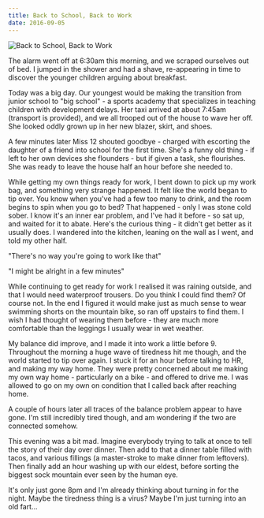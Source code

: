 ```yaml
---
title: Back to School, Back to Work
date: 2016-09-05
---
```


![Back to School, Back to Work](https://source.unsplash.com/hopX_jpVtRM/1600x900)

The alarm went off at 6:30am this morning, and we scraped ourselves out of bed. I jumped in the shower and had a shave, re-appearing in time to discover the younger children arguing about breakfast.

Today was a big day. Our youngest would be making the transition from junior school to "big school" - a sports academy that specializes in teaching children with development delays. Her taxi arrived at about 7:45am (transport is provided), and we all trooped out of the house to wave her off. She looked oddly grown up in her new blazer, skirt, and shoes.

A few minutes later Miss 12 shouted goodbye - charged with escorting the daughter of a friend into school for the first time. She's a funny old thing - if left to her own devices she flounders - but if given a task, she flourishes. She was ready to leave the house half an hour before she needed to.

While getting my own things ready for work, I bent down to pick up my work bag, and something very strange happened. It felt like the world began to tip over. You know when you've had a few too many to drink, and the room begins to spin when you go to bed? That happened - only I was stone cold sober. I know it's an inner ear problem, and I've had it before - so sat up, and waited for it to abate. Here's the curious thing - it didn't get better as it usually does. I wandered into the kitchen, leaning on the wall as I went, and told my other half.

"There's no way you're going to work like that"

"I might be alright in a few minutes"

While continuing to get ready for work I realised it was raining outside, and that I would need waterproof trousers. Do you think I could find them? Of course not. In the end I figured it would make just as much sense to wear swimming shorts on the mountain bike, so ran off upstairs to find them. I wish I had thought of wearing them before - they are much more comfortable than the leggings I usually wear in wet weather.

My balance did improve, and I made it into work a little before 9. Throughout the morning a huge wave of tiredness hit me though, and the world started to tip over again. I stuck it for an hour before talking to HR, and making my way home. They were pretty concerned about me making my own way home - particularly on a bike - and offered to drive me. I was allowed to go on my own on condition that I called back after reaching home.

A couple of hours later all traces of the balance problem appear to have gone. I'm still incredibly tired though, and am wondering if the two are connected somehow.

This evening was a bit mad. Imagine everybody trying to talk at once to tell the story of their day over dinner. Then add to that a dinner table filled with tacos, and various fillings (a master-stroke to make dinner from leftovers). Then finally add an hour washing up with our eldest, before sorting the biggest sock mountain ever seen by the human eye.

It's only just gone 8pm and I'm already thinking about turning in for the night. Maybe the tiredness thing is a virus? Maybe I'm just turning into an old fart...